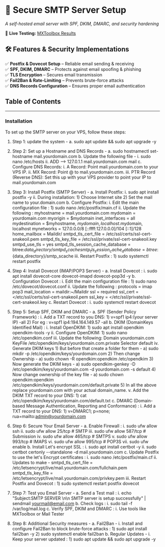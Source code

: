# 📧 Secure SMTP Server Setup  
*A self-hosted email server with SPF, DKIM, DMARC, and security hardening*  

🚀 **Live Testing:** [MXToolbox Results](https://mxtoolbox.com/SuperTool.aspx) 

## 🛠️ Features & Security Implementations  
✅ **Postfix & Dovecot Setup** – Reliable email sending & receiving  
✅ **SPF, DKIM, DMARC** – Protects against email spoofing & phishing  
✅ **TLS Encryption** – Secures email transmission  
✅ **Fail2Ban & Rate-Limiting** – Prevents brute-force attacks  
✅ **DNS Records Configuration** – Ensures proper email authentication  


## Table of Contents

---

### **Installation**  
To set up the SMTP server on your VPS, follow these steps:
 1. Step 1:   update the system -
		a. sudo apt update && sudo apt upgrade -y
		
2. Step 2:   Set up a Hostname and DNS Records -
		a. sudo hostnamectl set-hostname mail.yourdomain.com
		b. Update the following file - 
			i. sudo nano /etc/hosts
			ii. ADD --> 127.0.1.1 mail.yourdomain.com mail
		c. Configure DNS Records:
			i. A Record: Point mail.yourdomain.com to your VPS IP.
			ii. MX Record: Point @ to mail.yourdomain.com.
			iii. PTR Record (Reverse DNS): Set this up with your VPS provider to point your IP to mail.yourdomain.com
			
3. Step 3:   Install Postfix (SMTP Server) -
		a. Install Postfix:
			i. sudo apt install postfix -y
			ii. During installation:
				1) Choose Internet site
				2) Set the mail name to your.domain.com
		b. Configure Postfix:
			i. Edit the main configuration file :
				1) sudo nano /etc/postfix/main.cf
			ii. Update the following :
				myhostname = mail.yourdomain.com
				mydomain = yourdomain.com
				myorigin = $mydomain
				inet_interfaces = all
				mydestination = $myhostname, $mydomain, localhost.$mydomain, localhost
				mynetworks = 127.0.0.0/8 [::ffff:127.0.0.0]/104 [::1]/128
				home_mailbox = Maildir/
				smtpd_tls_cert_file = /etc/ssl/certs/ssl-cert-snakeoil.pem
				smtpd_tls_key_file = /etc/ssl/private/ssl-cert-snakeoil.key
				smtpd_use_tls = yes
				smtpd_tls_session_cache_database = btree:${data_directory}/smtpd_scache
				smtp_tls_session_cache_database = btree:${data_directory}/smtp_scache
			iii. Restart Postfix :
				1) sudo systemctl restart postfix
				
4. Step 4:   Install Dovecot (IMAP/POP3 Server) - 
		a. Install Dovecot : 
			i. sudo apt install dovecot-core dovecot-imapd dovecot-pop3d -y
		b. Configuration Dovecot :
			i. Edit the main configuration file :
				1) sudo nano /etc/dovecot/dovecot.conf
			ii. Update the following :
				protocols = imap pop3
				mail_location = maildir:~/Maildir
				ssl = required
				ssl_cert = </etc/ssl/certs/ssl-cert-snakeoil.pem
				ssl_key = </etc/ssl/private/ssl-cert-snakeoil.key
		c. Restart Dovecot :
			i. sudo systemctl restart dovecot
			
5. Step 5:   Setup SPF, DKIM and DMARC -
		a. SPF (Sender Policy Framework) :
			i. Add a TXT record to you DNS:
				1) v=spf1 ip4:(your server IP) -all
				2) For eg :   v=spf1 ip4:194.164.149.57 -all
		b. DKIM (DomainKeys Identified Mail) :
			i. Install OpenDKIM:
				1) sudo apt install opendkim opendkim-tools -y
			ii. Configure OpenDKIM:
				1) sudo nano /etc/opendkim.conf
			iii. Update the following:
				Domain                 yourdomain.com
				KeyFile                  /etc/opendkim/keys/yourdomain.com.private
				Selector                default
			iv. Generate DKIM keys
				1) But before that create a folder for them -
					a) sudo mkdir -p /etc/opendkim/keys/yourdomain.com
				2) Then change Ownership -
					a) sudo chown -R opendkim:opendkim /etc/opendkim
				3) Now generate the DKIM keys -
					a) sudo opendkim-genkey -D /etc/opendkim/keys/yourdomain.com -d yourdomain.com -s default 
				4) Now change ownership of the key file -
					a) sudo chown opendkim:opendkim /etc/opendkim/keys/yourdomain.com/default.private
				5) In all the above replace yourdomain.com with your actual domain_name.
			v. Add the DKIM TXT record to your DNS:
				1) cat /etc/opendkim/keys/yourdomain.com/default.txt
		c. DMARC (Domain-based Message Authentication, Reporting and Conformance) :
			i. Add a TXT record to your DNS:
				1) v=DMARC1; p=none; rua=mailto:admin@yourdomain.com
				
6. Step 6:   Secure Your Email Server -
		a. Enable Firewall :
			i. sudo ufw allow ssh
			ii. sudo ufw allow 25/tcp       # SMTP
			iii. sudo ufw allow 587/tcp     # Submission
			iv. sudo ufw allow 465/tcp     # SMTPS
			v. sudo ufw allow 993/tcp     # IMAPS
			vi. sudo ufw allow 995/tcp     # POP3S
			vii. sudo ufw enable
		b. Install Let's encrypt SSL :
			i. sudo apt install certbot -y
			ii. sudo certbot certonly --standalone -d mail.yourdomain.com
		c. Update Postfix to use the let's Encrypt certificates :
			i. sudo nano /etc/postfix/main.cf
			ii. Updates to make -
				smtpd_tls_cert_file = /etc/letsencrypt/live/mail.yourdomain.com/fullchain.pem
				smtpd_tls_key_file = /etc/letsencrypt/live/mail.yourdomain.com/privkey.pem
			iii. Restart Postfix and Dovecot :
				1) sudo systemctl restart postfix dovecot
				
7. Step 7:   Test you Email Server -
		a. Send a Test mail :
			i. echo "Subject:SMTP SERVER \n\n SMTP server is setup successfully" | sendmail yourmail@email.com
		b. Check logs :
			i. sudo tail -f /var/log/mail.log
		c. Verify SPF, DKIM and DMARC :
			i. Use tools like MXToolbox or Mail Tester
			
8. Step 8:   Additional Security measures -
		a. Fail2Ban -
			i. Install and configure Fail2Ban to block brute-force attacks :
				1) sudo apt install fail2ban -y
				2) sudo systemctl enable fail2ban
		b. Regular Updates -
			i. Keep your server updated :
				1) sudo apt update && sudo apt upgrade -y
